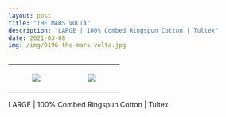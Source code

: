 ```yaml
---
layout: post
title: "THE MARS VOLTA"
description: "LARGE | 100% Combed Ringspun Cotton | Tultex"
date: 2021-03-08
img: /img/0196-the-mars-volta.jpg
---
```




<table style="width:100%;"><tr><td style="vertical-align:top;">
      <figure class="tmblr-full" data-orig-height="2048" data-orig-width="1365" data-orig-src="https://concertshirts.netlify.app/shirts/0196/0196-01.jpg"><img src="https://64.media.tumblr.com/b5ef5c74d1433e069625833387cc7953/febaf803e5b6a587-7e/s540x810/6dcd03e07ab3e143ca20376e9a172b85cbc8e117.jpg" data-orig-height="2048" data-orig-width="1365" data-orig-src="https://concertshirts.netlify.app/shirts/0196/0196-01.jpg"/></figure></td>
    <td style="vertical-align:top;">
      <figure class="tmblr-full" data-orig-height="2048" data-orig-width="1365" data-orig-src="https://concertshirts.netlify.app/shirts/0196/0196-02.jpg"><img src="https://64.media.tumblr.com/7971342a845ece2c831c5f62b9a290de/febaf803e5b6a587-a6/s540x810/31662a0f48656ebca3c7e55bbbfc02d47f9b9e20.jpg" data-orig-height="2048" data-orig-width="1365" data-orig-src="https://concertshirts.netlify.app/shirts/0196/0196-02.jpg"/></figure></td>
  </tr></table><p>
  LARGE | 100% Combed Ringspun Cotton | Tultex
</p>

